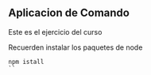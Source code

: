 ## Aplicacion de Comando

Este es el ejercicio del curso


Recuerden instalar los paquetes de node

```
npm istall
``
